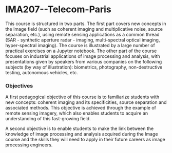 # IMA207--Telecom-Paris

This course is structured in two parts.
The first part covers new concepts in the Image field (such as coherent imaging and multiplicative noise, source separation, etc.), using remote sensing applications as a common thread (SAR - synthetic aperture radar - imaging, multi-spectral optical imaging, hyper-spectral imaging). The course is illustrated by a large number of practical exercises on a Jupyter notebook.
The other part of the course focuses on industrial applications of image processing and analysis, with presentations given by speakers from various companies on the following subjects (by way of illustration): biometrics, photography, non-destructive testing, autonomous vehicles, etc.

### Objectives

A first pedagogical objective of this course is to familiarize students with new concepts: coherent imaging and its specificities, source separation and associated methods. This objective is achieved through the example of remote sensing imagery, which also enables students to acquire an understanding of this fast-growing field.

A second objective is to enable students to make the link between the knowledge of image processing and analysis acquired during the Image course and the skills they will need to apply in their future careers as image processing engineers.
